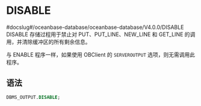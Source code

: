 DISABLE 
============================
#docslug#/oceanbase-database/oceanbase-database/V4.0.0/DISABLE
DISABLE 存储过程用于禁止对 PUT、PUT_LINE、NEW_LINE 和 GET_LINE 的调用，并清除缓冲区的所有剩余信息。

与 ENABLE 程序一样，如果使用 OBClient 的 `SERVEROUTPUT` 选项，则无需调用此程序。

语法 
-----------

```sql
DBMS_OUTPUT.DISABLE;
```


